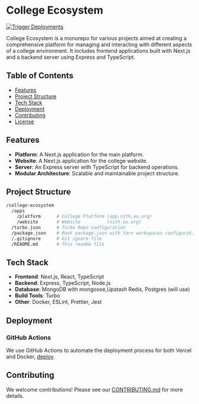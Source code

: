 # College Ecosystem

[![Trigger Deployments](https://github.com/kanakkholwal/college-ecosystem/actions/workflows/deploy.yml/badge.svg?branch=main)](https://github.com/kanakkholwal/college-ecosystem/actions/workflows/deploy.yml)

College Ecosystem is a monorepo for various projects aimed at creating a comprehensive platform for managing and interacting with different aspects of a college environment. It includes frontend applications built with Next.js and a backend server using Express and TypeScript.

<!-- Welcome to the College Ecosystem monorepo, housing various projects related to college management and services. This repository utilizes Yarn Workspaces and Turbo Repo for efficient project management. -->

## Table of Contents

- [Features](#features)
- [Project Structure](#project-structure)
- [Tech Stack](#tech-stack)
- [Deployment](#deployment)
- [Contributing](#contributing)
- [License](#license)

## Features

- **Platform**: A Next.js application for the main platform.
- **Website**: A Next.js application for the college website.
- **Server**: An Express server with TypeScript for backend operations.
- **Modular Architecture**: Scalable and maintainable project structure.

## Project Structure

```bash
/college-ecosystem
  /apps
    /platform      # College Platform (app.nith.eu.org)
    /website       # Website          (nith.eu.org)
  /turbo.json      # Turbo Repo configuration
  /package.json    # Root package.json with Yarn workspaces configuration
  /.gitignore      # Git ignore file
  /README.md       # This readme file
```

## Tech Stack

- **Frontend**: Next.js, React, TypeScript
- **Backend**: Express, TypeScript, Node.js
- **Database**: MongoDB with mongoose,Upstash Redis, Postgres (will use)
- **Build Tools**: Turbo
- **Other**: Docker, ESLint, Prettier, Jest

## Deployment

### GitHub Actions

We use GitHub Actions to automate the deployment process for both Vercel and Docker, [deploy](.github/workflows/deploy.yml).

## Contributing

We welcome contributions! Please see our [CONTRIBUTING.md](CONTRIBUTING.md) for more details.
